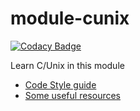 # module-cunix

[![Codacy Badge][1]][2]

Learn C/Unix in this module

* [Code Style guide](./docs/coding-style.md)
* [Some useful resources](./docs/resources.md)

[1]: https://api.codacy.com/project/badge/Grade/24f7a548c64a4d49b4d52e8f34d629d8
[2]: https://www.codacy.com/app/ashanaakh/module-cunix?utm_source=github.com&utm_medium=referral&utm_content=ashanaakh/module-cunix&utm_campaign=badger
